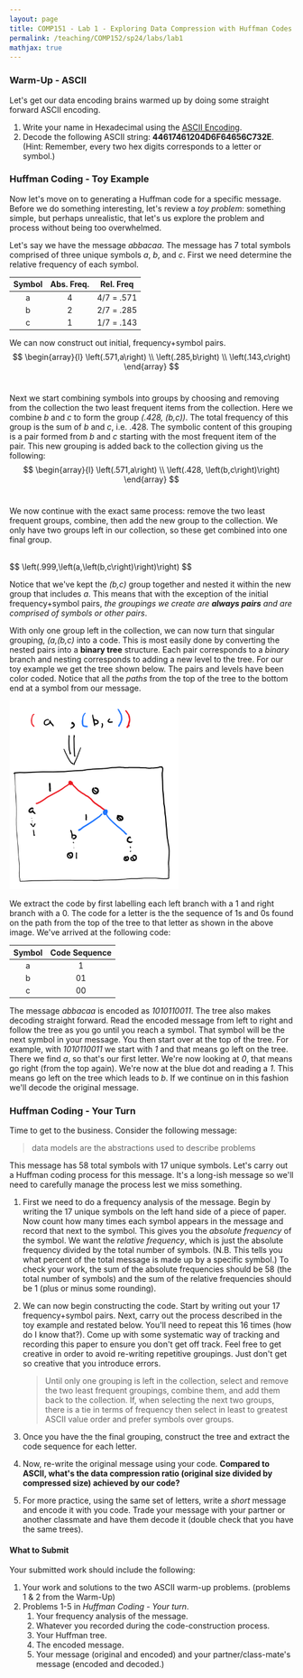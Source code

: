 ```yaml
---
layout: page
title: COMP151 - Lab 1 - Exploring Data Compression with Huffman Codes
permalink: /teaching/COMP152/sp24/labs/lab1
mathjax: true
---
```


### Warm-Up - ASCII 

Let's get our data encoding brains warmed up by doing some straight forward ASCII encoding.  

1. Write your name in Hexadecimal using the [ASCII Encoding](https://www.asciitable.com/). 
2. Decode the following ASCII string: **44617461204D6F64656C732E**. (Hint: Remember, every two hex digits corresponds to a letter or symbol.)

### Huffman Coding - Toy Example

Now let's move on to generating a Huffman code for a specific message. Before we do something interesting, let's review a *toy problem*: something simple, but perhaps unrealistic, that let's us explore the problem and process without being too overwhelmed. 

Let's say we have the message *abbacaa*. The message has 7 total symbols comprised of three unique symbols *a*, *b*, and *c*.  First we need determine the relative frequency of each symbol.

| Symbol | Abs. Freq. | Rel. Freq |
| :--: | :--: | :--: |
|  a | 4 | 4/7 = .571 |
|  b | 2 | 2/7 = .285 |
|  c | 1 | 1/7 = .143 |

We can now construct out initial, frequency+symbol pairs. 
<br>
$$
\begin{array}{l}
\left(.571,a\right) \\
\left(.285,b\right) \\
\left(.143,c\right) 
\end{array}
$$
<br>

Next we start combining symbols into groups by choosing and removing from the collection the two least frequent items from the collection.  Here we combine *b* and *c* to form the group *(.428, (b,c))*. The total frequency of this group is the sum of *b* and *c*, i.e. .428. The symbolic content of this grouping is a pair formed from *b* and *c* starting with the most frequent item of the pair. This new grouping is added back to the collection giving us the following:
<br>
$$
\begin{array}{l}
\left(.571,a\right) \\
\left(.428, \left(b,c\right)\right)
\end{array}
$$
<br>

We now continue with the exact same process: remove the two least frequent groups, combine, then add the new group to the collection. We only have two groups left in our collection, so these get combined into one final group. 

<br>
$$
\left(.999,\left(a,\left(b,c\right)\right)\right)
$$
<br>

Notice that we've kept the *(b,c)* group together and nested it within the new group that includes *a*. This means that with the exception of the initial frequency+symbol pairs, *the groupings we create are **always pairs** and are comprised of symbols or other pairs*. 

With only one group left in the collection, we can now turn that singular grouping, *(a,(b,c)* into a code. This is most easily done by converting the nested pairs into a **binary tree** structure. Each pair corresponds to a *binary* branch and nesting corresponds to adding a new level to the tree.  For our toy example we get the tree shown below. The pairs and levels have been color coded. Notice that all the *paths* from the top of the tree to the bottom end at a symbol from our message. 

<img src="HuffStuff-pairs2tree.png" width="300">

We extract the code by first labelling each left branch with a 1 and right branch with a 0. The code for a letter is the the sequence of 1s and 0s found on the path from the top of the tree to that letter as shown in the above image. We've arrived at the following code:

| Symbol | Code Sequence |
| :--: | :--: |
| a | 1 |
| b | 01 |
| c | 00 |

The message *abbacaa* is encoded as *1010110011*.  The tree also makes decoding straight forward.  Read the encoded message from left to right and follow the tree as you go until you reach a symbol.  That symbol will be the next symbol in your message. You then start over at the top of the tree.  For example, with *1010110011* we start with *1* and that means go left on the tree. There we find *a*, so that's our first letter. We're now looking at *0*, that means go right (from the top again). We're now at the blue dot and reading a *1*. This means go left on the tree which leads to *b*.  If we continue on in this fashion we'll decode the original message. 

### Huffman Coding - Your Turn

Time to get to the business. Consider the following message:

> data models are the abstractions used to describe problems

This message has 58 total symbols with 17 unique symbols. Let's carry out a Huffman coding process for this message. It's a long-ish message so we'll need to carefully manage the process lest we miss something. 

1. First we need to do a frequency analysis of the message. Begin by writing the 17 unique symbols on the left hand side of a piece of paper. Now count how many times each symbol appears in the message and record that next to the symbol. This gives you the *absolute frequency* of the symbol. We want the *relative frequency*, which is just the absolute frequency divided by the total number of symbols. (N.B. This tells you what percent of the total message is made up by a specific symbol.) To check your work, the sum of the absolute frequencies should be 58 (the total number of symbols) and the sum of the relative frequencies should be 1 (plus or minus some rounding).
2. We can now begin constructing the code. Start by writing out your 17 frequency+symbol pairs. Next, carry out the process described in the toy example and restated below. You'll need to repeat this 16 times (how do I know that?). Come up with some systematic way of tracking and recording this paper to ensure you don't get off track. Feel free to get creative in order to avoid re-writing repetitive groupings. Just don't get so creative that you introduce errors. 
        
    > Until only one grouping is left in the collection, select and remove the two least frequent groupings, combine them, and add them back to the collection. If, when selecting the next two groups, there is a tie in terms of frequency then select in least to greatest ASCII value order and prefer symbols over groups. 

3. Once you have the the final grouping, construct the tree and extract the code sequence for each letter. 
4. Now, re-write the original message using your code. **Compared to ASCII, what's the data compression ratio (original size divided by compressed size) achieved by our code?**
5. For more practice, using the same set of letters, write a *short* message and encode it with you code. Trade your message with your partner or another classmate and have them decode it (double check that you have the same trees).

#### What to Submit

Your submitted work should include the following:

1. Your work and solutions to the two ASCII warm-up problems. (problems 1 & 2 from the Warm-Up)
2. Problems 1-5 in *Huffman Coding - Your turn*.
    1. Your frequency analysis of the message. 
    2. Whatever you recorded during the code-construction process. 
    3. Your Huffman tree.
    4. The encoded message. 
    5. Your message (original and encoded) and your partner/class-mate's message (encoded and decoded.)